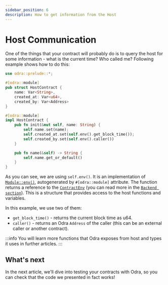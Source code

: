 ```yaml
---
sidebar_position: 6
description: How to get information from the Host
---
```


# Host Communication

One of the things that your contract will probably do is to query the host for some information -
what is the current time? Who called me? Following example shows how to do this:

```rust title="examples/src/features/host_functions.rs"
use odra::prelude::*;

#[odra::module]
pub struct HostContract {
    name: Var<String>,
    created_at: Var<u64>,
    created_by: Var<Address>
}

#[odra::module]
impl HostContract {
    pub fn init(&mut self, name: String) {
        self.name.set(name);
        self.created_at.set(self.env().get_block_time());
        self.created_by.set(self.env().caller())
    }

    pub fn name(&self) -> String {
        self.name.get_or_default()
    }
}
```

As you can see, we are using `self.env()`. It is an implementation of [`Module::env()`], autogenerated
by `#[odra::module]` attribute. The function returns a reference to the [`ContractEnv`] (you can read more in 
the [`Backend section`]). This is a structure that provides access to the host functions and variables. 

In this example, we use two of them:
* `get_block_time()` - returns the current block time as u64. 
* `caller()` - returns an Odra `Address` of the caller (this can be an external caller or another contract).

:::info
You will learn more functions that Odra exposes from host and types it uses in further articles.
:::

## What's next
In the next article, we'll dive into testing your contracts with Odra, so you can check that the code
we presented in fact works!

[`Module::env()`]: https://docs.rs/odra/1.1.0/odra/module/trait.Module.html#tymehtod.env
[`ContractEnv`]: https://docs.rs/odra/1.1.0/odra/struct.ContractEnv.html
[`Backend section`]: ../backends/01-what-is-a-backend.md#contract-env